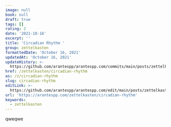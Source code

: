 ```yaml
---
image: null
book: null
draft: true
tags: []
rating: 2
date: '2021-10-16'
excerpt: ''
title: 'Circadian Rhythm '
group: zettelkasten
formattedDate: 'October 16, 2021'
updatedAt: 'October 16, 2021'
updateHistory: >-
  https://github.com/arantespp/arantespp.com/commits/main/posts/zettelkasten/circadian-rhythm.md
href: /zettelkasten/circadian-rhythm
as: /z/circadian-rhythm
slug: circadian-rhythm
editLink: >-
  https://github.com/arantespp/arantespp.com/edit/main/posts/zettelkasten/circadian-rhythm.md
url: 'https://arantespp.com/zettelkasten/circadian-rhythm'
keywords:
  - zettelkasten
---
```


qweqwe

